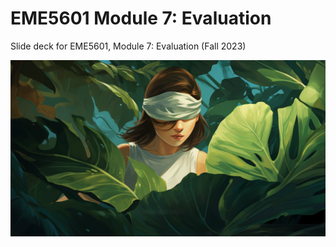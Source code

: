 # EME5601 Module 7: Evaluation

Slide deck for EME5601, Module 7: Evaluation (Fall 2023)

![](img/girl-leaf.png)

